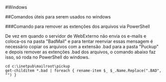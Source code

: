 #Windows

##Comandos úteis para serem usados no windows

###Comando para remover as extenções dos arquivos via PowerShell

De vez em quando o servidor de WebExterno não envia os e-mails e coloca-os na pasta "BadMail" e para tentar reenviar essas mensagem é necessário copiar os arquivos com a extensão .bad para a pasta "Puckup" e depois remover as extenções .bad dos arquivos, o comando abaixo faz isso, só roda no PowerShell do windows.

```
cd c:\inetpub\mailroot\pickup
get-childitem *.bad | foreach { rename-item $_ $_.Name.Replace(".BAD", "") }
```
